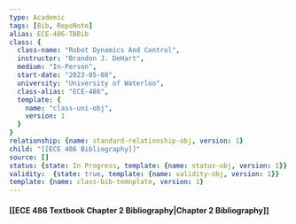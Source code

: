 ```yaml
---
type: Academic
tags: [Bib, RepoNote]
alias: ECE-486-TBBib
class: {
  class-name: "Robot Dynamics And Control",
  instructor: "Brandon J. DeHart",
  medium: "In-Person",
  start-date: "2023-05-08",
  university: "University of Waterloo",
  class-alias: "ECE-486",
  template: {
    name: "class-uni-obj",
    version: 1
  }
}
relationship: {name: standard-relationship-obj, version: 1}
child: "[[ECE 486 Bibliography]]"
source: []
status: {state: In Progress, template: {name: status-obj, version: 1}}
validity:  {state: true, template: {name: validity-obj, version: 1}}
template: {name: class-bib-temnplate, version: 1}
---
```


#### [[ECE 486 Textbook Chapter 2 Bibliography|Chapter 2 Bibliography]]


